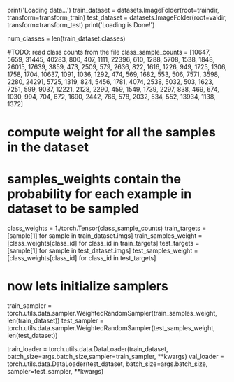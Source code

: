 print('Loading data...')
train_dataset = datasets.ImageFolder(root=traindir,
                                 transform=transform_train)
test_dataset = datasets.ImageFolder(root=valdir,
                                transform=transform_test)
print('Loading is Done!')

num_classes = len(train_dataset.classes)

#TODO: read class counts from the file
class_sample_counts = [10647, 5659, 31445, 40283,  800,  407, 1111, 22396,  610, 1288, 5708, 1538, 1848, 26015, 17639, 3859,  473, 2509,  579, 2636,  822, 1616, 1226,  949, 1725, 1306, 1758, 1704, 10637, 1091, 1036, 1292,  474,  569, 1682,  553,  506, 7571, 3598, 2280, 24291, 5725, 1319,  824, 5456, 1781, 4074, 2538, 5032,  503, 1623, 7251,  599, 9037, 12221, 2128, 2290,  459, 1549, 1739, 2297,  838,  469,  674, 1030,  994,  704,  672, 1690, 2442,  766,  578, 2032,  534,  552, 13934, 1138, 1372]

# compute weight for all the samples in the dataset
# samples_weights contain the probability for each example in dataset to be sampled  
class_weights = 1./torch.Tensor(class_sample_counts)
train_targets = [sample[1] for sample in train_dataset.imgs]
train_samples_weight = [class_weights[class_id] for class_id in train_targets]
test_targets = [sample[1] for sample in test_dataset.imgs]
test_samples_weight = [class_weights[class_id] for class_id in test_targets]

# now lets initialize samplers 
train_sampler = torch.utils.data.sampler.WeightedRandomSampler(train_samples_weight, len(train_dataset))
test_sampler = torch.utils.data.sampler.WeightedRandomSampler(test_samples_weight, len(test_dataset))

train_loader = torch.utils.data.DataLoader(train_dataset, batch_size=args.batch_size,sampler=train_sampler, **kwargs)
val_loader = torch.utils.data.DataLoader(test_dataset, batch_size=args.batch_size, sampler=test_sampler, **kwargs)

